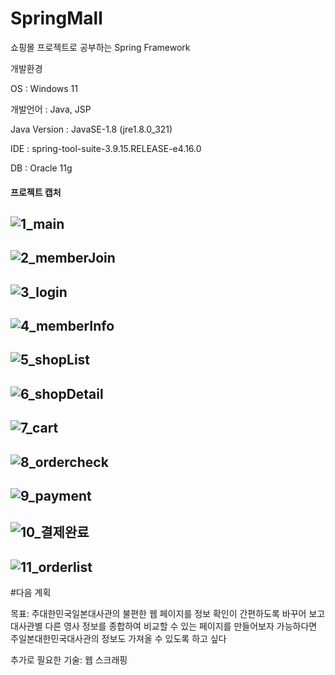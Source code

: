 # SpringMall

쇼핑몰 프로젝트로 공부하는 Spring Framework

개발환경

OS : Windows 11

개발언어 : Java, JSP

Java Version : JavaSE-1.8 (jre1.8.0_321)

IDE : spring-tool-suite-3.9.15.RELEASE-e4.16.0

DB : Oracle 11g

#### 프로젝트 캡처

![1_main](https://user-images.githubusercontent.com/98327681/179440955-ff6f7648-fcb1-4407-9b63-101c8037770d.png)
---------------------------------------------------------------------------------------------------------------------------------------
![2_memberJoin](https://user-images.githubusercontent.com/98327681/179440958-a0373998-e203-4769-b376-d4390182e30f.png)
---------------------------------------------------------------------------------------------------------------------------------------
![3_login](https://user-images.githubusercontent.com/98327681/179440959-a87d1918-0eea-438d-a1d0-c1bda0fb2c18.png)
---------------------------------------------------------------------------------------------------------------------------------------
![4_memberInfo](https://user-images.githubusercontent.com/98327681/179440961-02aadaad-2fe6-4eb5-a7a3-6353f0677da3.png)
---------------------------------------------------------------------------------------------------------------------------------------
![5_shopList](https://user-images.githubusercontent.com/98327681/179440963-486db09f-927f-4b81-8a3d-698dc79ab7a6.png)
---------------------------------------------------------------------------------------------------------------------------------------
![6_shopDetail](https://user-images.githubusercontent.com/98327681/179440966-23666b56-83a7-4074-8497-0d8ff4cb9609.png)
---------------------------------------------------------------------------------------------------------------------------------------
![7_cart](https://user-images.githubusercontent.com/98327681/179440967-e87b4e23-6a42-4b87-af36-8771bfc15afc.png)
---------------------------------------------------------------------------------------------------------------------------------------
![8_ordercheck](https://user-images.githubusercontent.com/98327681/179440970-b716446f-5155-4428-aa77-235486272c86.png)
---------------------------------------------------------------------------------------------------------------------------------------
![9_payment](https://user-images.githubusercontent.com/98327681/179440971-ac60a548-c905-4258-91bf-2dbb61e3f5aa.png)
---------------------------------------------------------------------------------------------------------------------------------------
![10_결제완료](https://user-images.githubusercontent.com/98327681/179440974-82696780-7def-4b99-8abc-ee294ea6542a.png)
---------------------------------------------------------------------------------------------------------------------------------------
![11_orderlist](https://user-images.githubusercontent.com/98327681/179440975-b56b7ec4-7ce9-4576-8e99-ac5dc2de1d6e.png)
---------------------------------------------------------------------------------------------------------------------------------------


#다음 계획

목표: 주대한민국일본대사관의 불편한 웹 페이지를 정보 확인이 간편하도록 바꾸어 보고
대사관별 다른 영사 정보를 종합하여 비교할 수 있는 페이지를 만들어보자
가능하다면 주일본대한민국대사관의 정보도 가져올 수 있도록 하고 싶다

추가로 필요한 기술:
웹 스크래핑
